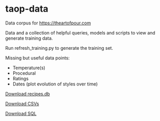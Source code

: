# taop-data
Data corpus for https://theartofpour.com

Data and a collection of helpful queries, models and scripts to view and generate training data.

Run refresh_training.py to generate the training set.

Missing but useful data points:
* Temperature(s)
* Procedural
* Ratings
* Dates (plot evolution of styles over time)

[Download recipes.db](https://drive.google.com/file/d/1nRoN_vn7Nnjykh5hNQrKPqU-JDBHeFU2/view?usp=sharing)


[Download CSVs](https://drive.google.com/open?id=1HdmNgk7Ehk8ZSul3PMSO_H33le_iP2mW)


[Download SQL](https://drive.google.com/open?id=1jlGuaQ45VrxNA9KK43hDN_oGJwJg0J19)